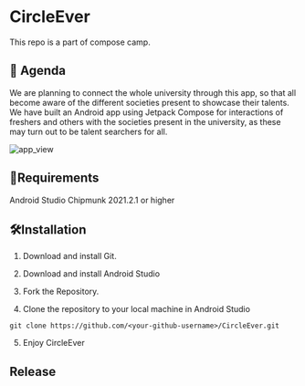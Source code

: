 # CircleEver

This repo is a part of compose camp. 

## 🎯 Agenda 

We are planning to connect the whole university through this app, so that all become aware of the different societies present to showcase their talents. We have built an Android app using Jetpack Compose for interactions of freshers and others with the societies present in the university, as these may turn out to be talent searchers for all.

![app_view](https://github.com/lakshay-nasa/CircleEver/blob/86151678d51d3084fd756fcee457c55b158d7db7/ce_img/app_view.png)

## 🌱Requirements

Android Studio Chipmunk 2021.2.1 or higher

## 🛠️Installation

  1. Download and install Git.
  
  2. Download and install Android Studio
  
  3. Fork the Repository.
  
  4. Clone the repository to your local machine in Android Studio

    git clone https://github.com/<your-github-username>/CircleEver.git
    
  5. Enjoy CircleEver
  
  
  ##  Release
      
